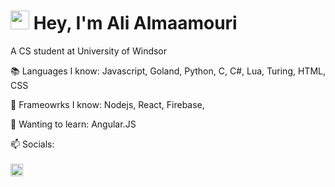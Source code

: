 # <img src="https://media.giphy.com/media/hvRJCLFzcasrR4ia7z/giphy.gif" width="30"> Hey, I'm Ali Almaamouri

A CS student at University of Windsor

📚 Languages I know:
  Javascript, Goland, Python, C, C#, Lua, Turing, HTML, CSS

💾 Frameowrks I know:
  Nodejs, React, Firebase,  

💭 Wanting to learn:
  Angular.JS

📫 Socials: <br/> <br/>
<a ref="https://www.linkedin.com/in/ali-almaamouri-61592a2a7"> <img src="https://d29fhpw069ctt2.cloudfront.net/icon/image/38764/preview.svg" width=20px, height=auto/> <a/>
